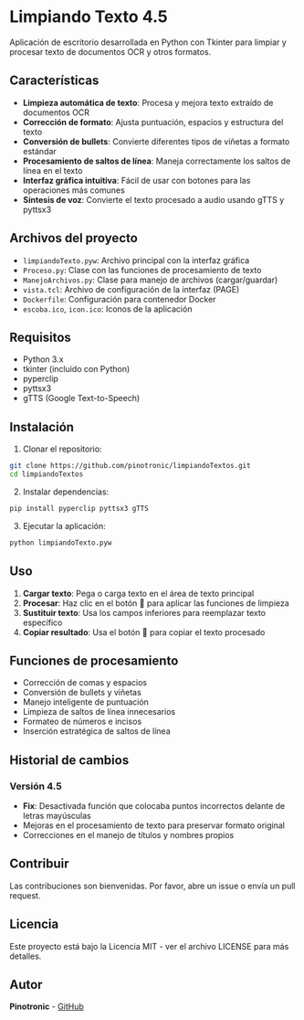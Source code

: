 # Limpiando Texto 4.5

Aplicación de escritorio desarrollada en Python con Tkinter para limpiar y procesar texto de documentos OCR y otros formatos.

## Características

- **Limpieza automática de texto**: Procesa y mejora texto extraído de documentos OCR
- **Corrección de formato**: Ajusta puntuación, espacios y estructura del texto
- **Conversión de bullets**: Convierte diferentes tipos de viñetas a formato estándar
- **Procesamiento de saltos de línea**: Maneja correctamente los saltos de línea en el texto
- **Interfaz gráfica intuitiva**: Fácil de usar con botones para las operaciones más comunes
- **Síntesis de voz**: Convierte el texto procesado a audio usando gTTS y pyttsx3

## Archivos del proyecto

- `limpiandoTexto.pyw`: Archivo principal con la interfaz gráfica
- `Proceso.py`: Clase con las funciones de procesamiento de texto
- `ManejoArchivos.py`: Clase para manejo de archivos (cargar/guardar)
- `vista.tcl`: Archivo de configuración de la interfaz (PAGE)
- `Dockerfile`: Configuración para contenedor Docker
- `escoba.ico`, `icon.ico`: Iconos de la aplicación

## Requisitos

- Python 3.x
- tkinter (incluido con Python)
- pyperclip
- pyttsx3
- gTTS (Google Text-to-Speech)

## Instalación

1. Clonar el repositorio:
```bash
git clone https://github.com/pinotronic/limpiandoTextos.git
cd limpiandoTextos
```

2. Instalar dependencias:
```bash
pip install pyperclip pyttsx3 gTTS
```

3. Ejecutar la aplicación:
```bash
python limpiandoTexto.pyw
```

## Uso

1. **Cargar texto**: Pega o carga texto en el área de texto principal
2. **Procesar**: Haz clic en el botón 🚀 para aplicar las funciones de limpieza
3. **Sustituir texto**: Usa los campos inferiores para reemplazar texto específico
4. **Copiar resultado**: Usa el botón 📑 para copiar el texto procesado

## Funciones de procesamiento

- Corrección de comas y espacios
- Conversión de bullets y viñetas
- Manejo inteligente de puntuación
- Limpieza de saltos de línea innecesarios
- Formateo de números e incisos
- Inserción estratégica de saltos de línea

## Historial de cambios

### Versión 4.5
- **Fix**: Desactivada función que colocaba puntos incorrectos delante de letras mayúsculas
- Mejoras en el procesamiento de texto para preservar formato original
- Correcciones en el manejo de títulos y nombres propios

## Contribuir

Las contribuciones son bienvenidas. Por favor, abre un issue o envía un pull request.

## Licencia

Este proyecto está bajo la Licencia MIT - ver el archivo LICENSE para más detalles.

## Autor

**Pinotronic** - [GitHub](https://github.com/pinotronic)